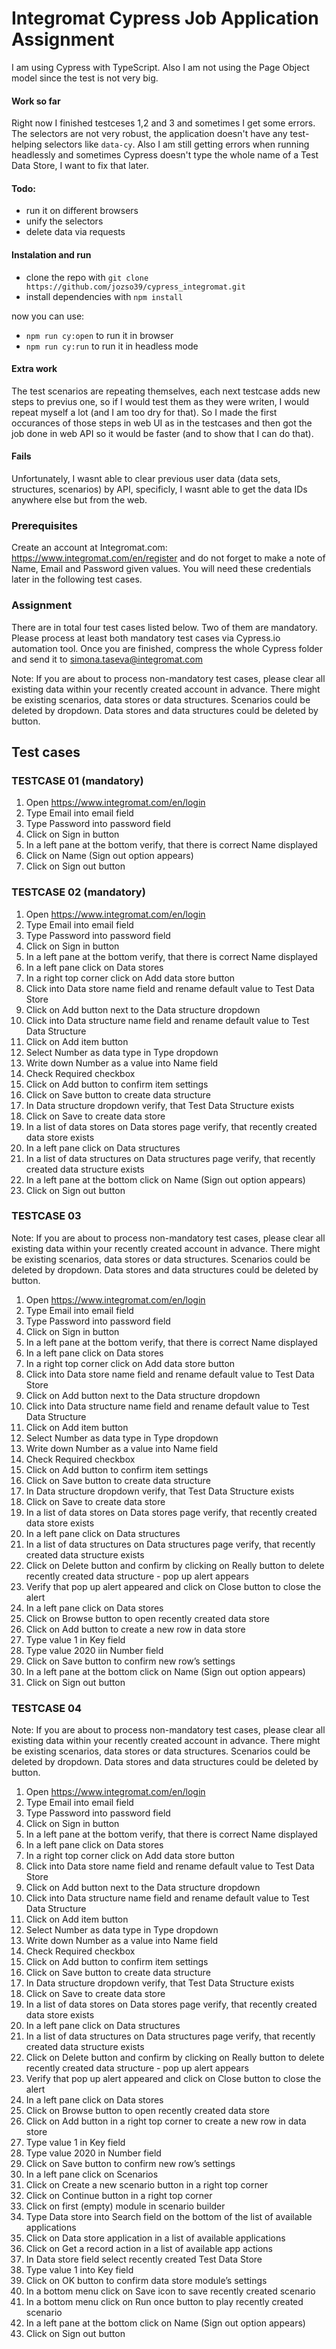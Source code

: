# Integromat Cypress Job Application Assignment

I am using Cypress with TypeScript. Also I am not using the Page Object model since the test is not very big.

#### Work so far

Right now I finished testceses 1,2 and 3 and sometimes I get some errors. The selectors are not very robust, the application doesn't have any test-helping selectors like `data-cy`.
Also I am still getting errors when running headlessly and sometimes Cypress doesn't type the whole name of a Test Data Store, I want to fix that later.

#### Todo:

- run it on different browsers
- unify the selectors
- delete data via requests

#### Instalation and run

- clone the repo with `git clone https://github.com/jozso39/cypress_integromat.git`
- install dependencies with `npm install`

now you can use:

- `npm run cy:open` to run it in browser
- `npm run cy:run` to run it in headless mode

#### Extra work
The test scenarios are repeating themselves, each next testcase adds new steps to previus one, so if I would test them as they were writen, I would repeat myself a lot (and I am too dry for that).
So I made the first occurances of those steps in web UI as in the testcases and then got the job done in web API so it would be faster (and to show that I can do that).

#### Fails
Unfortunately, I wasnt able to clear previous user data (data sets, structures, scenarios) by API, specificly, I wasnt able to get the data IDs anywhere else but from the web.

### Prerequisites

Create an account at Integromat.com: https://www.integromat.com/en/register and do not forget to make a
note of Name, Email and Password given values. You will need these credentials later in the following test
cases.

### Assignment

There are in total four test cases listed below. Two of them are mandatory. Please process at least both
mandatory test cases via Cypress.io automation tool. Once you are finished, compress the whole Cypress
folder and send it to simona.taseva@integromat.com

Note: If you are about to process non-mandatory test cases, please clear all existing data within your
recently created account in advance. There might be existing scenarios, data stores or data structures.
Scenarios could be deleted by dropdown. Data stores and data structures could be deleted by button.

## Test cases

### TESTCASE 01 (mandatory)

1. Open https://www.integromat.com/en/login
2. Type Email into email field
3. Type Password into password field
4. Click on Sign in button
5. In a left pane at the bottom verify, that there is correct Name displayed
6. Click on Name (Sign out option appears)
7. Click on Sign out button

### TESTCASE 02 (mandatory)

1. Open https://www.integromat.com/en/login
2. Type Email into email field
3. Type Password into password field
4. Click on Sign in button
5. In a left pane at the bottom verify, that there is correct Name displayed
6. In a left pane click on Data stores
7. In a right top corner click on Add data store button
8. Click into Data store name field and rename default value to Test Data Store
9. Click on Add button next to the Data structure dropdown
10. Click into Data structure name field and rename default value to Test Data Structure
11. Click on Add item button
12. Select Number as data type in Type dropdown
13. Write down Number as a value into Name field
14. Check Required checkbox
15. Click on Add button to confirm item settings
16. Click on Save button to create data structure
17. In Data structure dropdown verify, that Test Data Structure exists
18. Click on Save to create data store
19. In a list of data stores on Data stores page verify, that recently created data store exists
20. In a left pane click on Data structures
21. In a list of data structures on Data structures page verify, that recently created data structure exists
22. In a left pane at the bottom click on Name (Sign out option appears)
23. Click on Sign out button

### TESTCASE 03

Note: If you are about to process non-mandatory test cases, please clear all existing data within your
recently created account in advance. There might be existing scenarios, data stores or data structures.
Scenarios could be deleted by dropdown. Data stores and data structures could be deleted by button.

1. Open https://www.integromat.com/en/login
2. Type Email into email field
3. Type Password into password field
4. Click on Sign in button
5. In a left pane at the bottom verify, that there is correct Name displayed
6. In a left pane click on Data stores
7. In a right top corner click on Add data store button
8. Click into Data store name field and rename default value to Test Data Store
9. Click on Add button next to the Data structure dropdown
10. Click into Data structure name field and rename default value to Test Data Structure
11. Click on Add item button
12. Select Number as data type in Type dropdown
13. Write down Number as a value into Name field
14. Check Required checkbox
15. Click on Add button to confirm item settings
16. Click on Save button to create data structure
17. In Data structure dropdown verify, that Test Data Structure exists
18. Click on Save to create data store
19. In a list of data stores on Data stores page verify, that recently created data store exists
20. In a left pane click on Data structures
21. In a list of data structures on Data structures page verify, that recently created data structure exists
22. Click on Delete button and confirm by clicking on Really button to delete recently created data structure - pop up alert appears
23. Verify that pop up alert appeared and click on Close button to close the alert
24. In a left pane click on Data stores
25. Click on Browse button to open recently created data store
26. Click on Add button to create a new row in data store
27. Type value 1 in Key field
28. Type value 2020 iin Number field
29. Click on Save button to confirm new row’s settings
30. In a left pane at the bottom click on Name (Sign out option appears)
31. Click on Sign out button

### TESTCASE 04

Note: If you are about to process non-mandatory test cases, please clear all existing data within your
recently created account in advance. There might be existing scenarios, data stores or data structures.
Scenarios could be deleted by dropdown. Data stores and data structures could be deleted by button.

1. Open https://www.integromat.com/en/login
2. Type Email into email field
3. Type Password into password field
4. Click on Sign in button
5. In a left pane at the bottom verify, that there is correct Name displayed
6. In a left pane click on Data stores
7. In a right top corner click on Add data store button
8. Click into Data store name field and rename default value to Test Data Store
9. Click on Add button next to the Data structure dropdown
10. Click into Data structure name field and rename default value to Test Data Structure
11. Click on Add item button
12. Select Number as data type in Type dropdown
13. Write down Number as a value into Name field
14. Check Required checkbox
15. Click on Add button to confirm item settings
16. Click on Save button to create data structure
17. In Data structure dropdown verify, that Test Data Structure exists
18. Click on Save to create data store
19. In a list of data stores on Data stores page verify, that recently created data store exists
20. In a left pane click on Data structures
21. In a list of data structures on Data structures page verify, that recently created data structure exists
22. Click on Delete button and confirm by clicking on Really button to delete recently created data structure - pop up alert appears
23. Verify that pop up alert appeared and click on Close button to close the alert
24. In a left pane click on Data stores
25. Click on Browse button to open recently created data store
26. Click on Add button in a right top corner to create a new row in data store
27. Type value 1 in Key field
28. Type value 2020 in Number field
29. Click on Save button to confirm new row’s settings
30. In a left pane click on Scenarios
31. Click on Create a new scenario button in a right top corner
32. Click on Continue button in a right top corner
33. Click on first (empty) module in scenario builder
34. Type Data store into Search field on the bottom of the list of available applications
35. Click on Data store application in a list of available applications
36. Click on Get a record action in a list of available app actions
37. In Data store field select recently created Test Data Store
38. Type value 1 into Key field
39. Click on OK button to confirm data store module’s settings
40. In a bottom menu click on Save icon to save recently created scenario
41. In a bottom menu click on Run once button to play recently created scenario
42. In a left pane at the bottom click on Name (Sign out option appears)
43. Click on Sign out button
